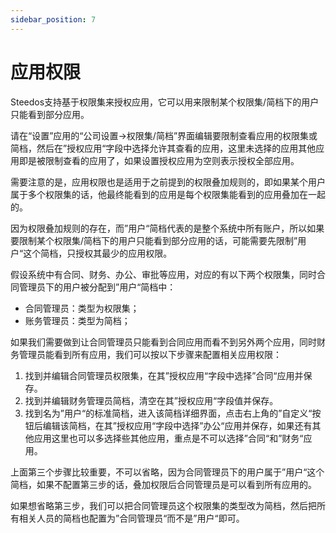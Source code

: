 ```yaml
---
sidebar_position: 7
---
```


# 应用权限

Steedos支持基于权限集来授权应用，它可以用来限制某个权限集/简档下的用户只能看到部分应用。

请在“设置”应用的“公司设置→权限集/简档”界面编辑要限制查看应用的权限集或简档，然后在”授权应用“字段中选择允许其查看的应用，这里未选择的应用其他应用即是被限制查看的应用了，如果设置授权应用为空则表示授权全部应用。

需要注意的是，应用权限也是适用于之前提到的权限叠加规则的，即如果某个用户属于多个权限集的话，他最终能看到的应用是每个权限集能看到的应用叠加在一起的。

因为权限叠加规则的存在，而”用户“简档代表的是整个系统中所有账户，所以如果要限制某个权限集/简档下的用户只能看到部分应用的话，可能需要先限制”用户“这个简档，只授权其最少的应用权限。

假设系统中有合同、财务、办公、审批等应用，对应的有以下两个权限集，同时合同管理员下的用户被分配到”用户“简档中：

* 合同管理员：类型为权限集；
* 账务管理员：类型为简档；

如果我们需要做到让合同管理员只能看到合同应用而看不到另外两个应用，同时财务管理员能看到所有应用，我们可以按以下步骤来配置相关应用权限：

1. 找到并编辑合同管理员权限集，在其”授权应用“字段中选择”合同“应用并保存。
2. 找到并编辑财务管理员简档，清空在其”授权应用“字段值并保存。
3. 找到名为”用户“的标准简档，进入该简档详细界面，点击右上角的”自定义“按钮后编辑该简档，在其”授权应用“字段中选择”办公“应用并保存，如果还有其他应用这里也可以多选择些其他应用，重点是不可以选择”合同“和”财务“应用。

上面第三个步骤比较重要，不可以省略，因为合同管理员下的用户属于”用户“这个简档，如果不配置第三步的话，叠加权限后合同管理员是可以看到所有应用的。

如果想省略第三步，我们可以把合同管理员这个权限集的类型改为简档，然后把所有相关人员的简档也配置为”合同管理员“而不是”用户“即可。 

